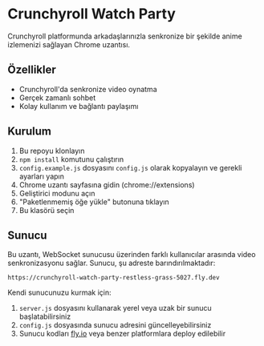 # Crunchyroll Watch Party

Crunchyroll platformunda arkadaşlarınızla senkronize bir şekilde anime izlemenizi sağlayan Chrome uzantısı.

## Özellikler
- Crunchyroll'da senkronize video oynatma
- Gerçek zamanlı sohbet
- Kolay kullanım ve bağlantı paylaşımı

## Kurulum

1. Bu repoyu klonlayın
2. `npm install` komutunu çalıştırın
3. `config.example.js` dosyasını `config.js` olarak kopyalayın ve gerekli ayarları yapın
4. Chrome uzantı sayfasına gidin (chrome://extensions)
5. Geliştirici modunu açın
6. "Paketlenmemiş öğe yükle" butonuna tıklayın
7. Bu klasörü seçin

## Sunucu

Bu uzantı, WebSocket sunucusu üzerinden farklı kullanıcılar arasında video senkronizasyonu sağlar. Sunucu, şu adreste barındırılmaktadır:

`https://crunchyroll-watch-party-restless-grass-5027.fly.dev`

Kendi sunucunuzu kurmak için:

1. `server.js` dosyasını kullanarak yerel veya uzak bir sunucu başlatabilirsiniz
2. `config.js` dosyasında sunucu adresini güncelleyebilirsiniz
3. Sunucu kodları [fly.io](https://fly.io) veya benzer platformlara deploy edilebilir
